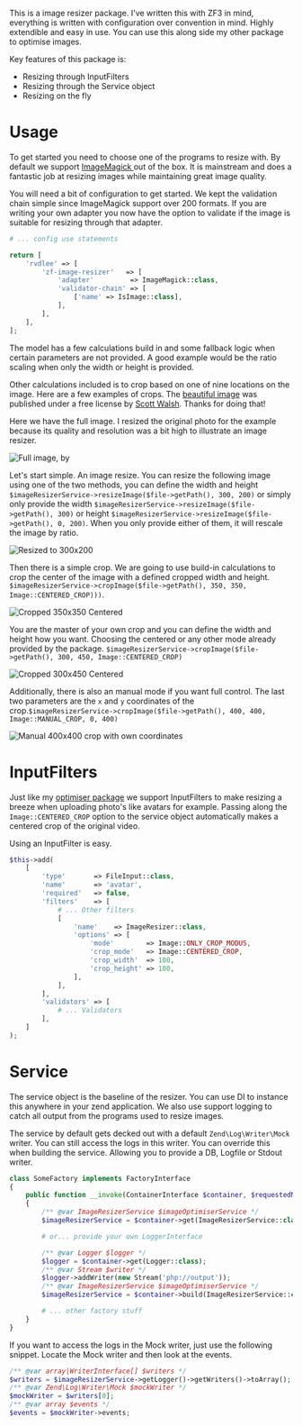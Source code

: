 This is a image resizer package. I've written this with ZF3 in mind, everything is written with configuration over convention in mind. Highly extendible and easy in use. You can use this along side my other package to optimise images.

Key features of this package is:

* Resizing through InputFilters
* Resizing through the Service object
* Resizing on the fly

# Usage

To get started you need to choose one of the programs to resize with. By default we support [ImageMagick ](https://imagemagick.org/index.php) out of the box. It is mainstream and does a fantastic job at resizing images while maintaining great image quality.

You will need a bit of configuration to get started. We kept the validation chain simple since ImageMagick support over 200 formats. If you are writing your own adapter you now have the option to validate if the image is suitable for resizing through that adapter.

```php
# ... config use statements

return [
    'rvdlee' => [
        'zf-image-resizer'   => [
            'adapter'         => ImageMagick::class,
            'validator-chain' => [
                ['name' => IsImage::class],
            ],
        ],
    ],
]; 
```

The model has  a few calculations build in and some fallback logic when certain parameters are not provided. A good example would be the ratio scaling when only the width or height is provided.

Other calculations included is to crop based on one of nine locations on the image. Here are a few examples of crops. The [beautiful image](https://unsplash.com/photos/CQl3Y5bV6FA) was published under a free license by [Scott Walsh](https://unsplash.com/@outsighted). Thanks for doing that!

Here we have the full image. I resized the original photo for the example because its quality and resolution was a bit high to illustrate an image resizer.

![Full image, by ](https://github.com/rvdlee/zf-image-resizer/raw/master/examples/full.jpg)

Let's start simple. An image resize. You can resize the following image using one of the two methods, you can define the width and height `$imageResizerService->resizeImage($file->getPath(), 300, 200)` or simply only provide the width `$imageResizerService->resizeImage($file->getPath(), 300)` or height `$imageResizerService->resizeImage($file->getPath(), 0, 200)`. When you only provide either of them, it will rescale the image by ratio.

![Resized to 300x200](https://github.com/rvdlee/zf-image-resizer/raw/master/examples/resized.jpg)

Then there is a simple crop. We are going to use build-in calculations to crop the center of the image with a defined cropped width and height. `$imageResizerService->cropImage($file->getPath(), 350, 350, Image::CENTERED_CROP)))`.

![Cropped 350x350 Centered](https://github.com/rvdlee/zf-image-resizer/raw/master/examples/centered_crop.jpg)

You are the master of your own crop and you can define the width and height how you want. Choosing the centered or any other mode already provided by the package. `$imageResizerService->cropImage($file->getPath(), 300, 450, Image::CENTERED_CROP)`

![Cropped 300x450 Centered](https://github.com/rvdlee/zf-image-resizer/raw/master/examples/freeform_crop.jpg)

Additionally, there is also an manual mode if you want full control. The last two parameters are the `x` and `y` coordinates of the crop.`$imageResizerService->cropImage($file->getPath(), 400, 400, Image::MANUAL_CROP, 0, 400)`

![Manual 400x400 crop with own coordinates](https://github.com/rvdlee/zf-image-resizer/raw/master/examples/manual_crop.jpg)



# InputFilters

Just like my [optimiser package](https://github.com/rvdlee/zf-image-optimiser) we support InputFilters to make resizing a breeze when uploading photo's like avatars for example. Passing along the `Image::CENTERED_CROP` option to the service object automatically makes a centered crop of the original video.

Using an InputFilter is easy.

```php
$this->add(
    [
        'type'       => FileInput::class,
        'name'       => 'avatar',
        'required'   => false,
        'filters'    => [
           	# ... Other filters
            [
                'name'    => ImageResizer::class,
                'options' => [
                    'mode'        => Image::ONLY_CROP_MODUS,
                    'crop_mode'   => Image::CENTERED_CROP,
                    'crop_width'  => 100,
                    'crop_height' => 100,
                ],
            ],
        ],
        'validators' => [
            # ... Validators
        ],
    ]
);
```



# Service

The service object is the baseline of the resizer. You can use DI to instance this anywhere in your zend application. We also use support logging to catch all output from the programs used to resize images.

The service by default gets decked out with a default `Zend\Log\Writer\Mock` writer. You can still access the logs in this writer. You can override  this when building the service. Allowing you to provide a DB, Logfile or Stdout writer.

```php
class SomeFactory implements FactoryInterface
{
    public function __invoke(ContainerInterface $container, $requestedName, array $options = null)
    {
        /** @var ImageResizerService $imageOptimiserService */
        $imageResizerService = $container->get(ImageResizerService::class);

        # or... provide your own LoggerInterface

        /** @var Logger $logger */
        $logger = $container->get(Logger::class);
        /** @var Stream $writer */
        $logger->addWriter(new Stream('php://output'));
        /** @var ImageResizerService $imageOptimiserService */
        $imageResizerService = $container->build(ImageResizerService::class, ['logger' => $logger]);

        # ... other factory stuff
    }
}
```

If you want to access the logs in the Mock writer, just use the  following snippet. Locate the Mock writer and then look at the events.

```php
/** @var array|WriterInterface[] $writers */
$writers = $imageResizerService->getLogger()->getWriters()->toArray();
/** @var Zend\Log\Writer\Mock $mockWriter */
$mockWriter = $writers[0];
/** @var array $events */
$events = $mockWriter->events;
```

